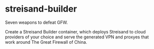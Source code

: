 # streisand-builder
Seven weapons to defeat GFW.

Create a Streisand Builder container, which deploys Streisand to cloud providers of your choice and serve the generated VPN and proxyes that work around The Great Firewall of China.
